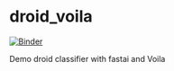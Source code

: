 # droid_voila

[![Binder](https://mybinder.org/badge_logo.svg)](https://mybinder.org/v2/gh/bailey-deep-learning/these_arent_the_droids/HEAD?urlpath=%2Fvoila%2Frender%2Fdroid_classifier.ipynb)

Demo droid classifier with fastai and Voila
